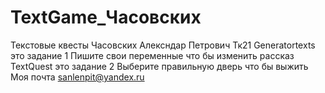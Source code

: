 # TextGame_Часовских
Текстовые квесты
Часовских Алексндар Петрович
Тк21
Generatortexts это задание 1
Пишите свои переменные что бы изменить рассказ
TextQuest это задание 2
Выберите правильную дверь что бы выжить
Моя почта sanlenpit@yandex.ru
